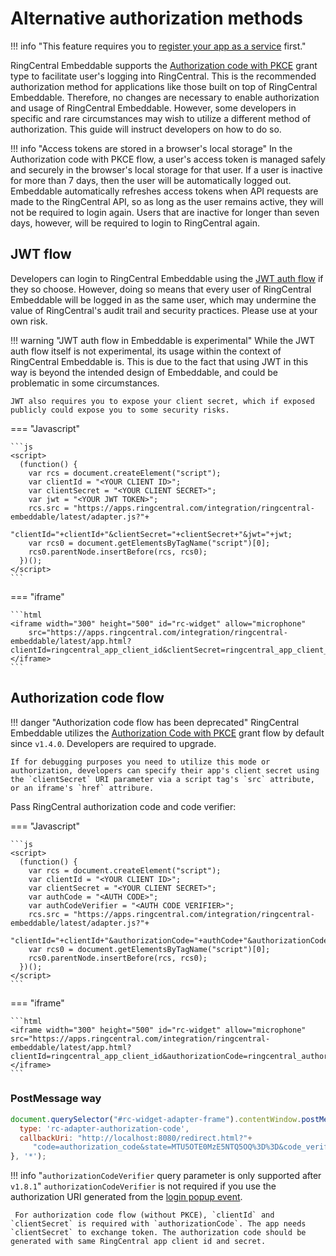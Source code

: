 # Alternative authorization methods

!!! info "This feature requires you to [register your app as a service](index.md) first."

RingCentral Embeddable supports the [Authorization code with PKCE](https://developers.ringcentral.com/guide/authentication/auth-code-pkce-flow) grant type to facilitate user's logging into RingCentral. This is the recommended authorization method for applications like those built on top of RingCentral Embeddable. Therefore, no changes are necessary to enable authorization and usage of RingCentral Embeddable. However, some developers in specific and rare circumstances may wish to utilize a different method of authorization. This guide will instruct developers on how to do so. 

!!! info "Access tokens are stored in a browser's local storage"
    In the Authorization code with PKCE flow, a user's access token is managed safely and securely in the browser's local storage for that user. If a user is inactive for more than 7 days, then the user will be automatically logged out. Embeddable automatically refreshes access tokens when API requests are made to the RingCentral API, so as long as the user remains active, they will not be required to login again. Users that are inactive for longer than seven days, however, will be required to login to RingCentral again. 

## JWT flow

Developers can login to RingCentral Embeddable using the [JWT auth flow](https://developers.ringcentral.com/guide/authentication/jwt/quick-start) if they so choose. However, doing so means that every user of RingCentral Embeddable will be logged in as the same user, which may undermine the value of RingCentral's audit trail and security practices. Please use at your own risk. 

!!! warning "JWT auth flow in Embeddable is experimental"
    While the JWT auth flow itself is not experimental, its usage within the context of RingCentral Embeddable is. This is due to the fact that using JWT in this way is beyond the intended design of Embeddable, and could be problematic in some circumstances. 
	
	JWT also requires you to expose your client secret, which if exposed publicly could expose you to some security risks. 

=== "Javascript"

    ```js
    <script>
      (function() {
        var rcs = document.createElement("script");
    	var clientId = "<YOUR CLIENT ID>";
    	var clientSecret = "<YOUR CLIENT SECRET>";
    	var jwt = "<YOUR JWT TOKEN>";
        rcs.src = "https://apps.ringcentral.com/integration/ringcentral-embeddable/latest/adapter.js?"+
    	    "clientId="+clientId+"&clientSecret="+clientSecret+"&jwt="+jwt;
        var rcs0 = document.getElementsByTagName("script")[0];
        rcs0.parentNode.insertBefore(rcs, rcs0);
      })();
    </script>
    ```

=== "iframe"

    ```html
    <iframe width="300" height="500" id="rc-widget" allow="microphone" 
        src="https://apps.ringcentral.com/integration/ringcentral-embeddable/latest/app.html?clientId=ringcentral_app_client_id&clientSecret=ringcentral_app_client_secret&jwt=your_jwt_token">
    </iframe>
    ```

## Authorization code flow

!!! danger "Authorization code flow has been deprecated"
    RingCentral Embeddable utilizes the [Authorization Code with PKCE](https://medium.com/ringcentral-developers/use-authorization-code-pkce-for-ringcentral-api-in-client-app-e9108f04b5f0) grant flow by default since `v1.4.0`. Developers are required to upgrade.
	
	If for debugging purposes you need to utilize this mode or authorization, developers can specify their app's client secret using the `clientSecret` URI parameter via a script tag's `src` attribute, or an iframe's `href` attribure. 

Pass RingCentral authorization code and code verifier:

=== "Javascript"

    ```js
    <script>
      (function() {
        var rcs = document.createElement("script");
    	var clientId = "<YOUR CLIENT ID>";
    	var clientSecret = "<YOUR CLIENT SECRET>";
    	var authCode = "<AUTH CODE>";
    	var authCodeVerifier = "<AUTH CODE VERIFIER>";
        rcs.src = "https://apps.ringcentral.com/integration/ringcentral-embeddable/latest/adapter.js?"+
    	   "clientId="+clientId+"&authorizationCode="+authCode+"&authorizationCodeVerifier="+authCodeVerifier;
        var rcs0 = document.getElementsByTagName("script")[0];
        rcs0.parentNode.insertBefore(rcs, rcs0);
      })();
    </script>
    ```

=== "iframe"

    ```html
    <iframe width="300" height="500" id="rc-widget" allow="microphone" src="https://apps.ringcentral.com/integration/ringcentral-embeddable/latest/app.html?clientId=ringcentral_app_client_id&authorizationCode=ringcentral_authorization_code&authorizationCodeVerifier=code_verifier_for_the_code">
    </iframe>
    ```

### PostMessage way

```js
document.querySelector("#rc-widget-adapter-frame").contentWindow.postMessage({
  type: 'rc-adapter-authorization-code',
  callbackUri: "http://localhost:8080/redirect.html?"+
     "code=authorization_code&state=MTU5OTE0MzE5NTQ5OQ%3D%3D&code_verifier="
}, '*');
```

!!! info "`authorizationCodeVerifier` query parameter is only supported after `v1.8.1`"
     `authorizationCodeVerifier` is not required if you use the authorization URI generated from the [login popup event](events.md#login-popup-event).
	 
	 For authorization code flow (without PKCE), `clientId` and `clientSecret` is required with `authorizationCode`. The app needs `clientSecret` to exchange token. The authorization code should be generated with same RingCentral app client id and secret.

